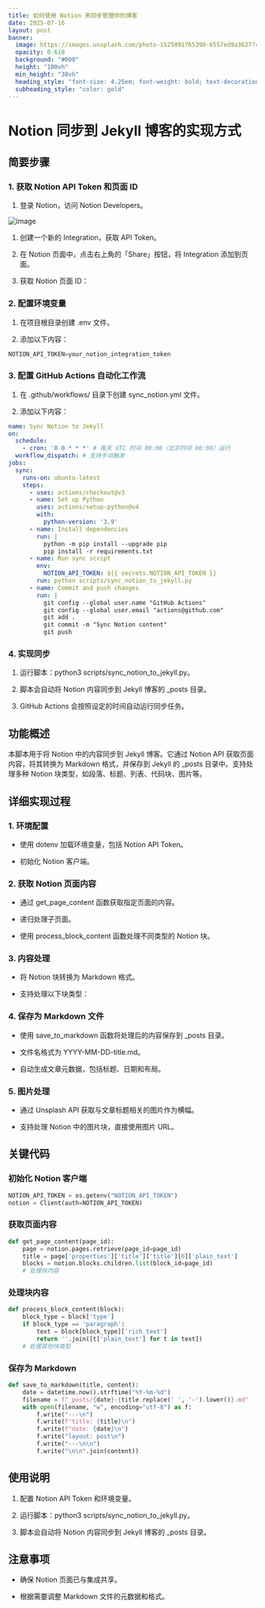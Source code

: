```yaml
---
title: 如何使用 Notion 来同步管理你的博客
date: 2025-07-16
layout: post
banner:
  image: https://images.unsplash.com/photo-1525091765390-6557ed9a3627?crop=entropy&cs=tinysrgb&fit=max&fm=jpg&ixid=M3w2OTIwMzJ8MHwxfHJhbmRvbXx8fHx8fHx8fDE3NTI2ODM0Mjd8&ixlib=rb-4.1.0&q=80&w=1080
  opacity: 0.618
  background: "#000"
  height: "100vh"
  min_height: "38vh"
  heading_style: "font-size: 4.25em; font-weight: bold; text-decoration: underline"
  subheading_style: "color: gold"
---
```


# Notion 同步到 Jekyll 博客的实现方式

## 简要步骤

### 1. 获取 Notion API Token 和页面 ID

1. 登录 Notion，访问 Notion Developers。

![image](https://prod-files-secure.s3.us-west-2.amazonaws.com/a7a0cc5a-89b9-4cda-8686-1fba0ca52f40/d19c1afe-dea5-4312-9333-786b0ba83054/image.png?X-Amz-Algorithm=AWS4-HMAC-SHA256&X-Amz-Content-Sha256=UNSIGNED-PAYLOAD&X-Amz-Credential=ASIAZI2LB466TLEVFE24%2F20250716%2Fus-west-2%2Fs3%2Faws4_request&X-Amz-Date=20250716T163025Z&X-Amz-Expires=3600&X-Amz-Security-Token=IQoJb3JpZ2luX2VjEEMaCXVzLXdlc3QtMiJHMEUCICVPw9OaFGCu%2FXDcHiqEzLwb%2BOJydp3y7Am9r4DRKMa9AiEAyh%2FRDQn4%2BN3JAYcTa4cRuD7BMAnlptyTg9yBmsR7zhoq%2FwMIXBAAGgw2Mzc0MjMxODM4MDUiDCYQQQFIflBAH241GSrcA7t0%2FP85%2BSqXab181feDFg3wE4676w6%2BOdm9cVbLOU4OhIYURUqB%2B3lbUrIPD61%2FXzLdI%2F9fRjv3BGS7oKdR6lzFhXKzq5BsENjOEqKZ0OfLBPfmtDg%2BPMOESjY1wlmEhS%2BUkkC3qNOb%2F1nbhu0BTXL1sKK700NF%2FnhdJ9LUArPIlZkPyrT775ivW00pUQuI4c8v%2BB4NpnhmqnMbhhh%2FSUjDUQPhP8cd6mTXLOYQyoOZYYCwwX0s51xMaqQa3%2FoGA%2FGGjOoglOcoJr%2BmgLLIxJZyQlAKUPR0JiTRM13Lq9m%2BQR9qGV3iGyEmThhHIxpE6j0%2FRNn8cmJ6aITpI%2F3sNVWe055JWTJHNr65%2FHqDcJFd4Wklm2eIeTGO5Nz7Z0ka3vv3jNiGmBq2uCXYGbX74B0QeqBotyRO0FqpyP%2F90TDNPtdeOZla3fZyNl7nXIr2nQhY0pYMQkO34AELYVK2LAg6SaBlKFEAgfeaODUiJmANaER3krM2gQVpCg95VWMEC%2FFoOwVNH%2F2P5v3l%2Bxlq1RSczUi0UzsBUX1CTlm9WigrPJHgg3Y%2FkzcFzrPCJSlzcWvQ%2FZmLFoA7axmDhFnf4fdznyJEyl3HuMrcZTo%2FUo33I%2BXVctVdu1sebA7hMJ%2BT3sMGOqUBukeoUjd1kIuyWsVeblOwam3pf8PO7GmbW3gb1%2B0fFGnfDrKFSYcpQE0oSI4igxADtI8CgfG0xcXaEG70NIYIGOCRHKwxX9pUvQqOhsowFskqAzAR53CSaA2BfJW%2FbDj1M5ptuDLRjDyMxb%2Fwabl6h%2ByKk25jDhtRECr3moStB8Ju02fJ30HT1soImrN6RV%2BNuMaIMZ2JtXcvljHmiNhAaGaDxbT%2B&X-Amz-Signature=379e304e92e4c73ed2965635f8bf0b6954dd26989a394e0583d574706f7df697&X-Amz-SignedHeaders=host&x-amz-checksum-mode=ENABLED&x-id=GetObject)

1. 创建一个新的 Integration，获取 API Token。

1. 在 Notion 页面中，点击右上角的「Share」按钮，将 Integration 添加到页面。

1. 获取 Notion 页面 ID：


### 2. 配置环境变量

1. 在项目根目录创建 .env 文件。

1. 添加以下内容：

```javascript
NOTION_API_TOKEN=your_notion_integration_token
```

### 3. 配置 GitHub Actions 自动化工作流

1. 在 .github/workflows/ 目录下创建 sync_notion.yml 文件。

1. 添加以下内容：

```yaml
name: Sync Notion to Jekyll
on:
  schedule:
    - cron: '0 0 * * *' # 每天 UTC 时间 00:00（北京时间 08:00）运行
  workflow_dispatch: # 支持手动触发
jobs:
  sync:
    runs-on: ubuntu-latest
    steps:
      - uses: actions/checkout@v3
      - name: Set up Python
        uses: actions/setup-python@v4
        with:
          python-version: '3.9'
      - name: Install dependencies
        run: |
          python -m pip install --upgrade pip
          pip install -r requirements.txt
      - name: Run sync script
        env:
          NOTION_API_TOKEN: ${{ secrets.NOTION_API_TOKEN }}
        run: python scripts/sync_notion_to_jekyll.py
      - name: Commit and push changes
        run: |
          git config --global user.name "GitHub Actions"
          git config --global user.email "actions@github.com"
          git add .
          git commit -m "Sync Notion content"
          git push
```

### 4. 实现同步

1. 运行脚本：python3 scripts/sync_notion_to_jekyll.py。

1. 脚本会自动将 Notion 内容同步到 Jekyll 博客的 _posts 目录。

1. GitHub Actions 会按照设定的时间自动运行同步任务。

## 功能概述

本脚本用于将 Notion 中的内容同步到 Jekyll 博客。它通过 Notion API 获取页面内容，将其转换为 Markdown 格式，并保存到 Jekyll 的 _posts 目录中。支持处理多种 Notion 块类型，如段落、标题、列表、代码块、图片等。

## 详细实现过程

### 1. 环境配置

- 使用 dotenv 加载环境变量，包括 Notion API Token。

- 初始化 Notion 客户端。

### 2. 获取 Notion 页面内容

- 通过 get_page_content 函数获取指定页面的内容。

- 递归处理子页面。

- 使用 process_block_content 函数处理不同类型的 Notion 块。

### 3. 内容处理

- 将 Notion 块转换为 Markdown 格式。

- 支持处理以下块类型：


### 4. 保存为 Markdown 文件

- 使用 save_to_markdown 函数将处理后的内容保存到 _posts 目录。

- 文件名格式为 YYYY-MM-DD-title.md。

- 自动生成文章元数据，包括标题、日期和布局。

### 5. 图片处理

- 通过 Unsplash API 获取与文章标题相关的图片作为横幅。

- 支持处理 Notion 中的图片块，直接使用图片 URL。

## 关键代码

### 初始化 Notion 客户端

```python
NOTION_API_TOKEN = os.getenv("NOTION_API_TOKEN")
notion = Client(auth=NOTION_API_TOKEN)
```

### 获取页面内容

```python
def get_page_content(page_id):
    page = notion.pages.retrieve(page_id=page_id)
    title = page['properties']['title']['title'][0]['plain_text']
    blocks = notion.blocks.children.list(block_id=page_id)
    # 处理块内容
```

### 处理块内容

```python
def process_block_content(block):
    block_type = block['type']
    if block_type == 'paragraph':
        text = block[block_type]['rich_text']
        return ''.join([t['plain_text'] for t in text])
    # 处理其他块类型
```

### 保存为 Markdown

```python
def save_to_markdown(title, content):
    date = datetime.now().strftime("%Y-%m-%d")
    filename = f"_posts/{date}-{title.replace(' ', '-').lower()}.md"
    with open(filename, "w", encoding="utf-8") as f:
        f.write("---\n")
        f.write(f"title: {title}\n")
        f.write(f"date: {date}\n")
        f.write("layout: post\n")
        f.write("---\n\n")
        f.write("\n\n".join(content))
```

## 使用说明

1. 配置 Notion API Token 和环境变量。

1. 运行脚本：python3 scripts/sync_notion_to_jekyll.py。

1. 脚本会自动将 Notion 内容同步到 Jekyll 博客的 _posts 目录。

## 注意事项

- 确保 Notion 页面已与集成共享。

- 根据需要调整 Markdown 文件的元数据和格式。